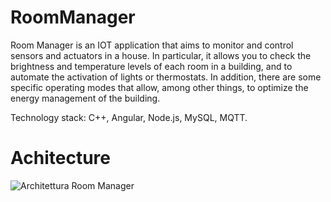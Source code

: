 # RoomManager
Room Manager is an IOT application that aims to monitor and control sensors and actuators in a house.
In particular, it allows you to check the brightness and temperature levels of each room in a building, and to automate the activation of lights or thermostats.
In addition, there are some specific operating modes that allow, among other things, to optimize the energy management of the building.

Technology stack: C++, Angular, Node.js, MySQL, MQTT.

# Achitecture
![Architettura Room Manager](https://user-images.githubusercontent.com/101479002/176881823-277e2805-2997-41a2-9898-1945f806e691.png)
